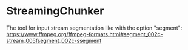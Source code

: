 StreamingChunker
=======================

The tool for input stream segmentation like with the option "segment": https://www.ffmpeg.org/ffmpeg-formats.html#segment_002c-stream_005fsegment_002c-ssegment